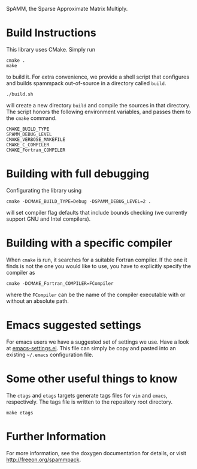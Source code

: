 SpAMM, the Sparse Approximate Matrix Multiply.

# Build Instructions

This library uses CMake. Simply run

~~~~~
cmake .
make
~~~~~

to build it. For extra convenience, we provide a shell script that
configures and builds spammpack out-of-source in a directory called
`build`.

~~~
./build.sh
~~~

will create a new directory `build` and compile the sources in that
directory. The script honors the following environment variables, and
passes them to the `cmake` command.

~~~
CMAKE_BUILD_TYPE
SPAMM_DEBUG_LEVEL
CMAKE_VERBOSE_MAKEFILE
CMAKE_C_COMPILER
CMAKE_Fortran_COMPILER
~~~

# Building with full debugging

Configurating the library using

~~~
cmake -DCMAKE_BUILD_TYPE=Debug -DSPAMM_DEBUG_LEVEL=2 .
~~~

will set compiler flag defaults that include bounds checking (we
currently support GNU and Intel compilers).

# Building with a specific compiler

When `cmake` is run, it searches for a suitable Fortran compiler. If
the one it finds is not the one you would like to use, you have to
explicitly specify the compiler as

~~~
cmake -DCMAKE_Fortran_COMPILER=FCompiler
~~~

where the `FCompiler` can be the name of the compiler executable with
or without an absolute path.

# Emacs suggested settings

For emacs users we have a suggested set of settings we use. Have a
look at
[emacs-settings.el](https://github.com/FreeON/spammpack/blob/master/emacs-settings.el). This
file can simply be copy and pasted into an existing `~/.emacs`
configuration file.

# Some other useful things to know

The `ctags` and `etags` targets generate tags files for `vim` and
`emacs`, respectively. The tags file is written to the repository root
directory.

~~~
make etags
~~~

# Further Information

For more information, see the doxygen documentation for details, or
visit http://freeon.org/spammpack.
